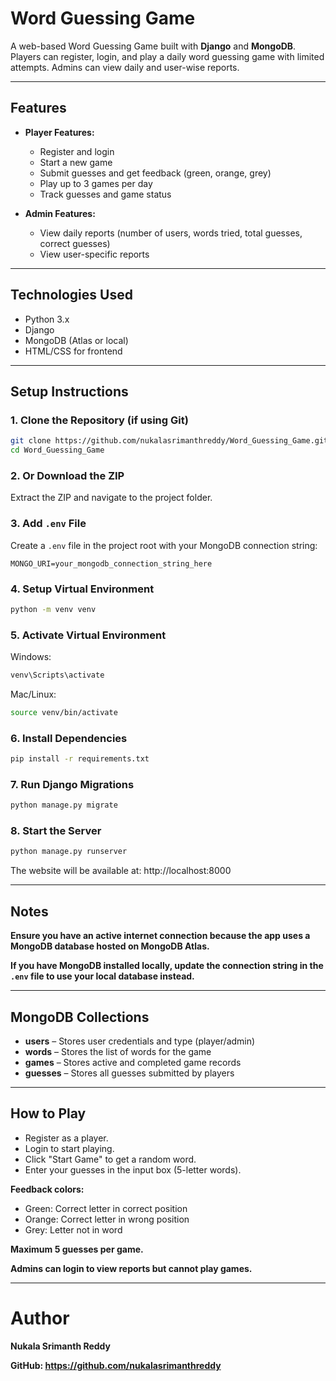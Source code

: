 # Word Guessing Game

A web-based Word Guessing Game built with **Django** and **MongoDB**. Players can register, login, and play a daily word guessing game with limited attempts. Admins can view daily and user-wise reports.

---

## Features

- **Player Features:**
  - Register and login
  - Start a new game
  - Submit guesses and get feedback (green, orange, grey)
  - Play up to 3 games per day
  - Track guesses and game status

- **Admin Features:**
  - View daily reports (number of users, words tried, total guesses, correct guesses)
  - View user-specific reports

---

## Technologies Used

- Python 3.x  
- Django  
- MongoDB (Atlas or local)  
- HTML/CSS for frontend  

---

## Setup Instructions

### 1. Clone the Repository (if using Git)
```bash
git clone https://github.com/nukalasrimanthreddy/Word_Guessing_Game.git
cd Word_Guessing_Game
```

### 2. Or Download the ZIP
Extract the ZIP and navigate to the project folder.

### 3. Add `.env` File
Create a `.env` file in the project root with your MongoDB connection string:
```
MONGO_URI=your_mongodb_connection_string_here
```

### 4. Setup Virtual Environment
```bash
python -m venv venv
```

### 5. Activate Virtual Environment
Windows:
```bash
venv\Scripts\activate
```
Mac/Linux:
```bash
source venv/bin/activate
```

### 6. Install Dependencies
```bash
pip install -r requirements.txt
```

### 7. Run Django Migrations
```bash
python manage.py migrate
```

### 8. Start the Server
```bash
python manage.py runserver
```
The website will be available at: http://localhost:8000

---

## Notes
**Ensure you have an active internet connection because the app uses a MongoDB database hosted on MongoDB Atlas.**

**If you have MongoDB installed locally, update the connection string in the `.env` file to use your local database instead.**

---

## MongoDB Collections
- **users** – Stores user credentials and type (player/admin)  
- **words** – Stores the list of words for the game  
- **games** – Stores active and completed game records  
- **guesses** – Stores all guesses submitted by players  

---

## How to Play
- Register as a player.  
- Login to start playing.  
- Click "Start Game" to get a random word.  
- Enter your guesses in the input box (5-letter words).  

**Feedback colors:**
- Green: Correct letter in correct position  
- Orange: Correct letter in wrong position  
- Grey: Letter not in word  

**Maximum 5 guesses per game.**  

**Admins can login to view reports but cannot play games.**

---

# Author
**Nukala Srimanth Reddy**  

**GitHub: https://github.com/nukalasrimanthreddy**

